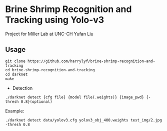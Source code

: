 # Brine Shrimp Recognition and Tracking using Yolo-v3

Project for Miller Lab at UNC-CH
Yufan Liu

## Usage

```
git clone https://github.com/harrylyf/brine-shrimp-recognition-and-tracking
cd brine-shrimp-recognition-and-tracking
cd darknet
make

```

- Detection

```
./darknet detect {cfg file} {model file(.weights)} {image_pwd} {-thresh 0.8}(optional)
```

Example:

```
./darknet detect data/yolov3.cfg yolov3_obj_400.weights test_img/2.jpg -thresh 0.8
```

